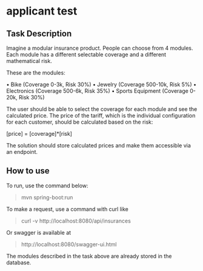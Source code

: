 # applicant test

## Task Description

Imagine a modular insurance product. People can choose from 4 modules. Each module has a different
selectable coverage and a different mathematical risk.

These are the modules:

• Bike (Coverage 0-3k, Risk 30%)
• Jewelry (Coverage 500-10k, Risk 5%)
• Electronics (Coverage 500-6k, Risk 35%)
• Sports Equipment (Coverage 0-20k, Risk 30%)

The user should be able to select the coverage for each module and see the calculated price. The price of
the tariff, which is the individual configuration for each customer, should be calculated based on the risk:

[price] = [coverage]*[risk]

The solution should store calculated prices and make them accessible via an endpoint.

## How to use

To run, use the command below:

> mvn spring-boot:run

To make a request, use a command with curl like 

> curl -v http://localhost:8080/api/insurances

Or swagger is available at

> http://localhost:8080/swagger-ui.html

The modules described in the task above are already stored in the database. 
